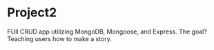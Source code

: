 # Project2
FUll CRUD app utilizing MongoDB, Mongoose, and Express.  The goal? Teaching users how to make a story.
